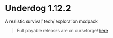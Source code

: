 # Underdog 1.12.2
A realistic survival/  tech/ exploration modpack

> Full playable releases are on curseforge!
> [here](https://www.curseforge.com/minecraft/modpacks/underdog)
